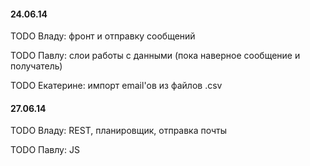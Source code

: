 #### 24.06.14

TODO Владу: фронт и отправку сообщений

TODO Павлу: слои работы с данными (пока наверное сообщение и получатель)

TODO Екатерине: импорт email'ов из файлов .csv


#### 27.06.14

TODO Владу: REST, планировщик, отправка почты

TODO Павлу: JS
